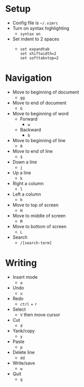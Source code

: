 # Setup
  * Config file is `~/.vimrc`
  * Turn on syntax highlighting
    * `syntax on`
  * Set indent to 2 spaces
    * ```
      set expandtab
      set shiftwidth=2
      set softtabstop=2
      ```
# Navigation
  * Move to beginning of document
    * `gg`
  * Move to end of document
    * `G`
  * Move to beginning of word
    * Forward
      * `w`
    * Backward
      * `b`
  * Move to beginning of line
    * `0`
  * Move to end of line
    * `$`
  * Down a line
    * `j`
  * Up a line
    * `k`
  * Right a column
    * `l`
  * Left a column
    * `h`
  * Move to top of screen
    * `H`
  * Move to middle of screen
    * `M`
  * Move to bottom of screen
    * `L`
  * Search
    * `/[search-term]`

# Writing
  * Insert mode
    * `a`
  * Undo
    * `u`
  * Redo
    * `ctrl` + `r`
  * Select
    * `V` then move cursor
  * Cut
    * `d`
  * Yank/copy
    * `y`
  * Paste
    * `p`
  * Delete line
    * `dd`
  * Write/save
    * `w`
  * Quit
    * `q`
